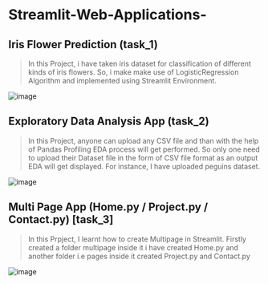 # Streamlit-Web-Applications-

## Iris Flower Prediction (task_1)
> In this Project, i have taken iris dataset for classification of different kinds of iris flowers. So, i make make use of LogisticRegression Algorithm and implemented using Streamlit Environment.

![image](https://user-images.githubusercontent.com/75212387/208227329-8a031518-4b88-4dc3-a729-8be691f1908b.png)

## Exploratory Data Analysis App (task_2)
> In this Project, anyone can upload any CSV file and than with the help of Pandas Profiling EDA process will get performed.
So only one need to upload their Dataset file in the form of CSV file format as an output EDA will get displayed. For instance, I have uploaded peguins dataset.

![image](https://user-images.githubusercontent.com/75212387/208309249-ff30b9f9-d655-499d-a9fa-ae1ce3b10a7f.png)

## Multi Page App (Home.py / Project.py / Contact.py) [task_3]
> In this Prpject, I learnt how to create Multipage in Streamlit. Firstly created a folder multipage inside it i have created Home.py and  another folder i.e pages inside it created Project.py and Contact.py

![image](https://user-images.githubusercontent.com/75212387/208668216-405d2a8a-70a8-4596-b6f2-64d1ab4c8bd2.png)

